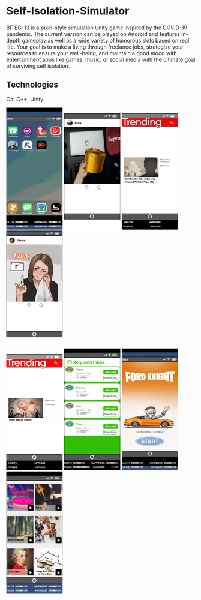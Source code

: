 # Self-Isolation-Simulator
BITEC-13 is a pixel-style simulation Unity game inspired by the COVID-19 pandemic. The current version can be played on Android and features in-depth gameplay as well as a wide variety of humorous skits based on real life. Your goal is to make a living through freelance jobs, strategize your resources to ensure your well-being, and maintain a good mood with entertainment apps like games, music, or social media with the ultimate goal of surviving self isolation.

## Technologies
C#, C++, Unity

<div display="flex" flex-wrap="wrap" padding="4px">
  <div flex="50%" padding="4px">
    <img src="./demo/home.jpg" width="150">
    <img src="./demo/tins3.jpg" width="150">
    <img src="./demo/trend4.jpg" width="150">
    <img src="./demo/tins2.jpg" width="150">
  </div>
  <div flex="50%" padding="4px">
    <img src="./demo/trend1.jpg" width="150">
    <img src="./demo/requests.jpg" width="150">
    <img src="./demo/fordknight.jpg" width="150">
    <img src="./demo/music.jpg" width="150">
  </div>
</div>

## 

